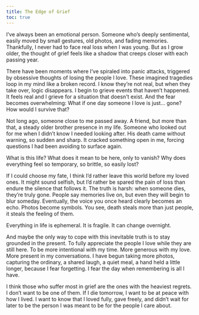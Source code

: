 ```yaml
---
title: The Edge of Grief
toc: true
---
```

I’ve always been an emotional person. Someone who’s deeply sentimental, easily moved by small gestures, old photos, and fading memories. Thankfully, I never had to face real loss when I was young. But as I grow older, the thought of grief feels like a shadow that creeps closer with each passing year.

There have been moments where I’ve spiraled into panic attacks, triggered by obsessive thoughts of losing the people I love. These imagined tragedies loop in my mind like a broken record. I know they’re not real, but when they take over, logic disappears. I begin to grieve events that haven’t happened. It feels real and I grieve for a situation that doesn't exist. And the fear becomes overwhelming: What if one day someone I love is just… gone? How would I survive that?

Not long ago, someone close to me passed away. A friend, but more than that, a steady older brother presence in my life. Someone who looked out for me when I didn’t know I needed looking after. His death came without warning, so sudden and sharp. It cracked something open in me, forcing questions I had been avoiding to surface again.

What is this life? What does it mean to be here, only to vanish? Why does everything feel so temporary, so brittle, so easily lost?

If I could choose my fate, I think I’d rather leave this world before my loved ones. It might sound selfish, but I’d rather be spared the pain of loss than endure the silence that follows it. The truth is harsh: when someone dies, they’re truly gone. People say memories live on, but even they will begin to blur someday. Eventually, the voice you once heard clearly becomes an echo. Photos become symbols. You see, death steals more than just people, it steals the feeling of them.

Everything in life is ephemeral. It is fragile. It can change overnight.

And maybe the only way to cope with this inevitable truth is to stay grounded in the present. To fully appreciate the people I love while they are still here. To be more intentional with my time. More generous with my love. More present in my conversations. I have begun taking more photos, capturing the ordinary, a shared laugh, a quiet meal, a hand held a little longer, because I fear forgetting. I fear the day when remembering is all I have.

I think those who suffer most in grief are the ones with the heaviest regrets. I don’t want to be one of them. If I die tomorrow, I want to be at peace with how I lived. I want to know that I loved fully, gave freely, and didn’t wait for later to be the person I was meant to be for the people I care about.


